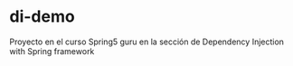 # di-demo
Proyecto en el curso Spring5 guru en la sección de Dependency Injection with Spring framework